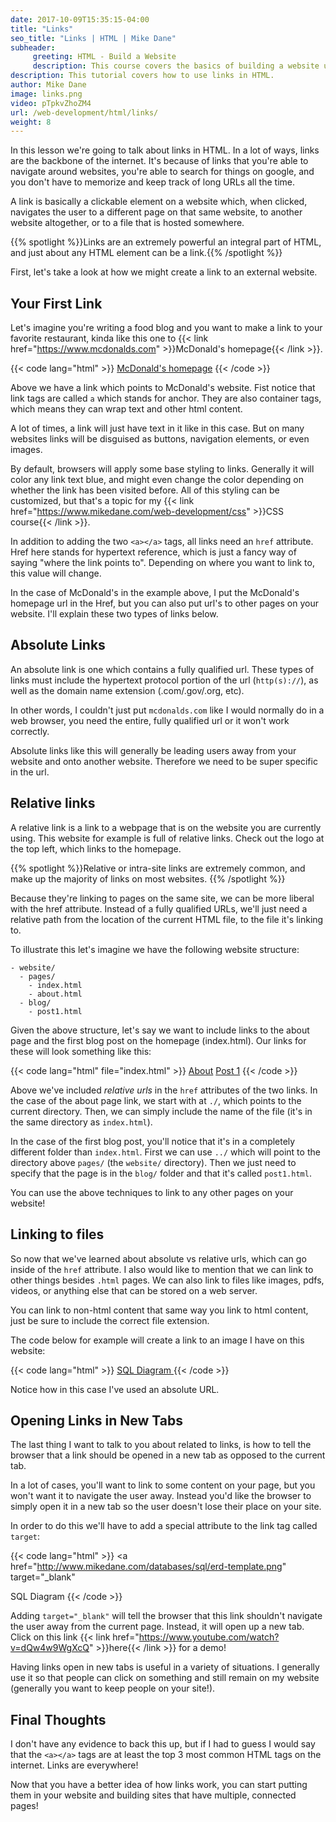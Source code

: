```yaml
---
date: 2017-10-09T15:35:15-04:00
title: "Links"
seo_title: "Links | HTML | Mike Dane"
subheader:
     greeting: HTML - Build a Website
     description: This course covers the basics of building a website using HTML. Work your way through the videos/articles and I'll teach you everything you need to know to create a basic website!
description: This tutorial covers how to use links in HTML.
author: Mike Dane
image: links.png
video: pTpkvZhoZM4
url: /web-development/html/links/
weight: 8
---
```


In this lesson we're going to talk about links in HTML. In a lot of ways, links are the backbone of the internet. It's because of links that you're able to navigate around websites, you're able to search for things on google, and you don't have to memorize and keep track of long URLs all the time. 

A link is basically a clickable element on a website which, when clicked, navigates the user to a different page on that same website, to another website altogether, or to a file that is hosted somewhere.

{{% spotlight %}}Links are an extremely powerful an integral part of HTML, and just about any HTML element can be a link.{{% /spotlight %}}

First, let's take a look at how we might create a link to an external website. 

## Your First Link

Let's imagine you're writing a food blog and you want to make a link to your favorite restaurant, kinda like this one to {{< link href="https://www.mcdonalds.com" >}}McDonald's homepage{{< /link >}}. 

{{< code lang="html" >}}
<a href="https://www.mcdonalds.com"> McDonald's homepage</a>
{{< /code >}}

Above we have a link which points to McDonald's website. Fist notice that link tags are called `a` which stands for anchor. They are also container tags, which means they can wrap text and other html content. 

A lot of times, a link will just have text in it like in this case. But on many websites links will be disguised as buttons, navigation elements, or even images. 

By default, browsers will apply some base styling to links. Generally it will color any link text blue, and might even change the color depending on whether the link has been visited before. All of this styling can be customized, but that's a topic for my {{< link href="https://www.mikedane.com/web-development/css" >}}CSS course{{< /link >}}. 

In addition to adding the two `<a></a>` tags, all links need an `href` attribute. Href here stands for hypertext reference, which is just a fancy way of saying "where the link points to". Depending on where you want to link to, this value will change. 

In the case of McDonald's in the example above, I put the McDonald's homepage url in the Href, but you can also put url's to other pages on your website. I'll explain these two types of links below. 

## Absolute Links

An absolute link is one which contains a fully qualified url. These types of links must include the hypertext protocol portion of the url (`http(s)://`), as well as the domain name extension (.com/.gov/.org, etc).

In other words, I couldn't just put `mcdonalds.com` like I would normally do in a web browser, you need the entire, fully qualified url or it won't work correctly. 

Absolute links like this will generally be leading users away from your website and onto another website. Therefore we need to be super specific in the url. 

## Relative links

A relative link is a link to a webpage that is on the website you are currently using. This website for example is full of relative links. Check out the logo at the top left, which links to the homepage. 

{{% spotlight %}}Relative or intra-site links are extremely common, and make up the majority of links on most websites. {{% /spotlight %}}

Because they're linking to pages on the same site, we can be more liberal with the href attribute. Instead of a fully qualified URLs, we'll just need a relative path from the location of the current HTML file, to the file it's linking to. 

To illustrate this let's imagine we have the following website structure:

```
- website/
  - pages/
    - index.html
    - about.html
  - blog/
    - post1.html
```

Given the above structure, let's say we want to include links to the about page and the first blog post on the homepage (index.html). Our links for these will look something like this:

{{< code lang="html" file="index.html" >}}
<a href="./about.html">About</a>
<a href="../blog/post1.html">Post 1</a>
{{< /code >}}

Above we've included _relative urls_ in the `href` attributes of the two links. In the case of the about page link, we start with at `./`, which points to the current directory. Then, we can simply include the name of the file (it's in the same directory as `index.html`). 

In the case of the first blog post, you'll notice that it's in a completely different folder than `index.html`. First we can use `../` which will point to the directory above `pages/` (the `website/` directory). Then we just need to specify that the page is in the `blog/` folder and that it's called `post1.html`. 

You can use the above techniques to link to any other pages on your website!

## Linking to files

So now that we've learned about absolute vs relative urls, which can go inside of the `href` attribute. I also would like to mention that we can link to other things besides `.html` pages. We can also link to files like images, pdfs, videos, or anything else that can be stored on a web server. 

You can link to non-html content that same way you link to html content, just be sure to include the correct file extension. 

The code below for example will create a link to an image I have on this website:

{{< code lang="html" >}}
<a href="http://www.mikedane.com/databases/sql/erd-template.png">
  SQL Diagram
</a>
{{< /code >}}

Notice how in this case I've used an absolute URL. 

## Opening Links in New Tabs

The last thing I want to talk to you about related to links, is how to tell the browser that a link should be opened in a new tab as opposed to the current tab.

In a lot of cases, you'll want to link to some content on your page, but you won't want it to navigate the user away. Instead you'd like the browser to simply open it in a new tab so the user doesn't lose their place on your site.

In order to do this we'll have to add a special attribute to the link tag called `target`:

{{< code lang="html" >}}
<a 
  href="http://www.mikedane.com/databases/sql/erd-template.png"
  target="_blank"
>
  SQL Diagram
</a>
{{< /code >}}

Adding `target="_blank"` will tell the browser that this link shouldn't navigate the user away from the current page. Instead, it will open up a new tab. Click on this link {{< link href="https://www.youtube.com/watch?v=dQw4w9WgXcQ" >}}here{{< /link >}} for a demo!

Having links open in new tabs is useful in a variety of situations. I generally use it so that people can click on something and still remain on my website (generally you want to keep people on your site!).

## Final Thoughts

I don't have any evidence to back this up, but if I had to guess I would say that the `<a></a>` tags are at least the top 3 most common HTML tags on the internet. Links are everywhere!

Now that you have a better idea of how links work, you can start putting them in your website and building sites that have multiple, connected pages!